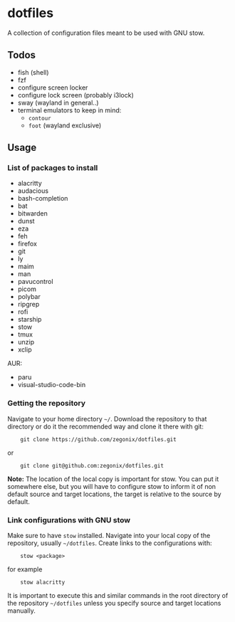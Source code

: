 # dotfiles

A collection of configuration files meant to be used with GNU stow.


## Todos

* fish (shell)
* fzf
* configure screen locker
* configure lock screen (probably i3lock)
* sway (wayland in general..)
* terminal emulators to keep in mind:
  * `contour`
  * `foot` (wayland exclusive)


## Usage

### List of packages to install
* alacritty
* audacious
* bash-completion
* bat
* bitwarden
* dunst
* eza
* feh
* firefox
* git
* ly
* maim
* man
* pavucontrol
* picom
* polybar
* ripgrep
* rofi
* starship
* stow
* tmux
* unzip
* xclip

AUR:
* paru
* visual-studio-code-bin


### Getting the repository
Navigate to your home directory `~/`.
Download the repository to that directory or do it the recommended way and clone it there with git:
```
    git clone https://github.com/zegonix/dotfiles.git
```
or
```
    git clone git@github.com:zegonix/dotfiles.git
```

**Note:** The location of the local copy is important for stow. You can put it somewhere else, but you will have to configure stow to inform it of non default source and target locations, the target is relative to the source by default.


### Link configurations with GNU stow
Make sure to have `stow` installed.
Navigate into your local copy of the repository, usually `~/dotfiles`.
Create links to the configurations with:
```
    stow <package>
```
for example
```
    stow alacritty
```
It is important to execute this and similar commands in the root directory of the repository `~/dotfiles` unless you specify source and target locations manually.
